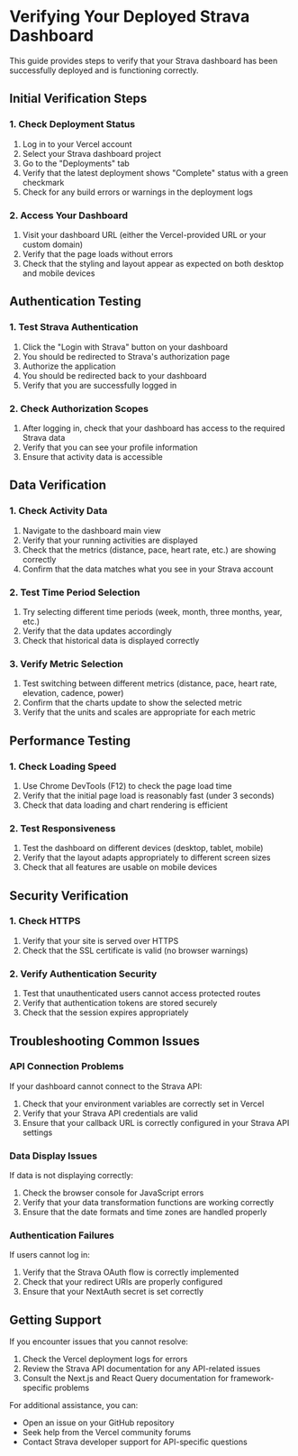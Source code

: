 # Verifying Your Deployed Strava Dashboard

This guide provides steps to verify that your Strava dashboard has been successfully deployed and is functioning correctly.

## Initial Verification Steps

### 1. Check Deployment Status

1. Log in to your Vercel account
2. Select your Strava dashboard project
3. Go to the "Deployments" tab
4. Verify that the latest deployment shows "Complete" status with a green checkmark
5. Check for any build errors or warnings in the deployment logs

### 2. Access Your Dashboard

1. Visit your dashboard URL (either the Vercel-provided URL or your custom domain)
2. Verify that the page loads without errors
3. Check that the styling and layout appear as expected on both desktop and mobile devices

## Authentication Testing

### 1. Test Strava Authentication

1. Click the "Login with Strava" button on your dashboard
2. You should be redirected to Strava's authorization page
3. Authorize the application
4. You should be redirected back to your dashboard
5. Verify that you are successfully logged in

### 2. Check Authorization Scopes

1. After logging in, check that your dashboard has access to the required Strava data
2. Verify that you can see your profile information
3. Ensure that activity data is accessible

## Data Verification

### 1. Check Activity Data

1. Navigate to the dashboard main view
2. Verify that your running activities are displayed
3. Check that the metrics (distance, pace, heart rate, etc.) are showing correctly
4. Confirm that the data matches what you see in your Strava account

### 2. Test Time Period Selection

1. Try selecting different time periods (week, month, three months, year, etc.)
2. Verify that the data updates accordingly
3. Check that historical data is displayed correctly

### 3. Verify Metric Selection

1. Test switching between different metrics (distance, pace, heart rate, elevation, cadence, power)
2. Confirm that the charts update to show the selected metric
3. Verify that the units and scales are appropriate for each metric

## Performance Testing

### 1. Check Loading Speed

1. Use Chrome DevTools (F12) to check the page load time
2. Verify that the initial page load is reasonably fast (under 3 seconds)
3. Check that data loading and chart rendering is efficient

### 2. Test Responsiveness

1. Test the dashboard on different devices (desktop, tablet, mobile)
2. Verify that the layout adapts appropriately to different screen sizes
3. Check that all features are usable on mobile devices

## Security Verification

### 1. Check HTTPS

1. Verify that your site is served over HTTPS
2. Check that the SSL certificate is valid (no browser warnings)

### 2. Verify Authentication Security

1. Test that unauthenticated users cannot access protected routes
2. Verify that authentication tokens are stored securely
3. Check that the session expires appropriately

## Troubleshooting Common Issues

### API Connection Problems

If your dashboard cannot connect to the Strava API:

1. Check that your environment variables are correctly set in Vercel
2. Verify that your Strava API credentials are valid
3. Ensure that your callback URL is correctly configured in your Strava API settings

### Data Display Issues

If data is not displaying correctly:

1. Check the browser console for JavaScript errors
2. Verify that your data transformation functions are working correctly
3. Ensure that the date formats and time zones are handled properly

### Authentication Failures

If users cannot log in:

1. Verify that the Strava OAuth flow is correctly implemented
2. Check that your redirect URIs are properly configured
3. Ensure that your NextAuth secret is set correctly

## Getting Support

If you encounter issues that you cannot resolve:

1. Check the Vercel deployment logs for errors
2. Review the Strava API documentation for any API-related issues
3. Consult the Next.js and React Query documentation for framework-specific problems

For additional assistance, you can:
- Open an issue on your GitHub repository
- Seek help from the Vercel community forums
- Contact Strava developer support for API-specific questions
